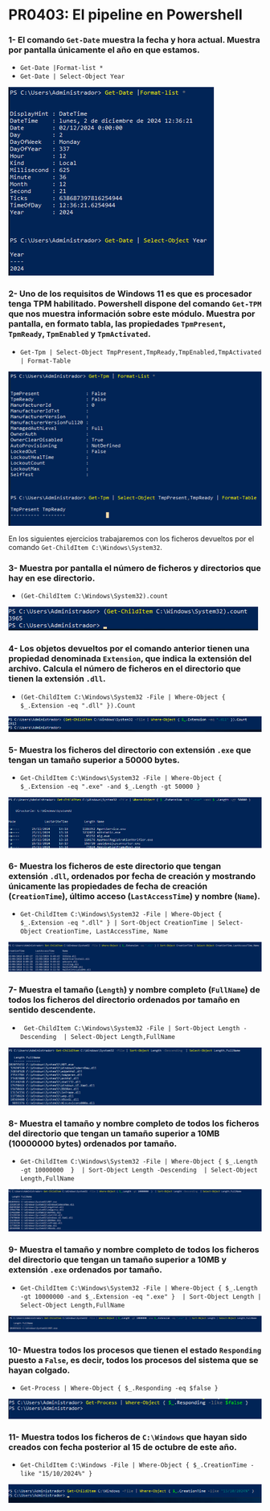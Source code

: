 # PR0403: El pipeline en Powershell

### 1- El comando `Get-Date` muestra la fecha y hora actual. Muestra por pantalla únicamente el año en que estamos.
    
- `Get-Date |Format-list *`
- `Get-Date | Select-Object Year`
  
![alt](./img/Ej%201.png)

### 2- Uno de los requisitos de Windows 11 es que es procesador tenga **TPM** habilitado. Powershell dispone del comando `Get-TPM` que nos muestra información sobre este módulo. Muestra por pantalla, en formato tabla, las propiedades `TpmPresent`, `TpmReady`, `TpmEnabled` y `TpmActivated`.

- `Get-Tpm | Select-Object TmpPresent,TmpReady,TmpEnabled,TmpActivated | Format-Table`

![alt](./img/Ej%202.png)


En los siguientes ejercicios trabajaremos con los ficheros devueltos por el comando `Get-ChildItem C:\Windows\System32`.

### 3- Muestra por pantalla el número de ficheros y directorios que hay en ese directorio.

- `(Get-ChildItem C:\Windows\System32).count`
  
![alt](./img/Ej%203.png)

### 4- Los objetos devueltos por el comando anterior tienen una propiedad denominada `Extension`, que indica la extensión del archivo. Calcula el número de ficheros en el directorio que tienen la extensión `.dll`.
   
- `(Get-ChildItem C:\Windows\System32 -File | Where-Object { $_.Extension -eq ".dll" }).Count`

![alt](./img/Ej%204.png)

### 5- Muestra los ficheros del directorio con extensión `.exe` que tengan un tamaño superior a 50000 bytes.

- `Get-ChildItem C:\Windows\System32 -File | Where-Object { $_.Extension -eq ".exe" -and $_.Length -gt 50000 }`

![alt](./img/Ej%205.png)

### 6- Muestra los ficheros de este directorio que tengan extensión `.dll`, ordenados por fecha de creación y mostrando únicamente las propiedades de fecha de creación (`CreationTime`), último acceso (`LastAccessTime`) y nombre (`Name`).
   
- `Get-ChildItem C:\Windows\System32 -File | Where-Object { $_.Extension -eq ".dll" } | Sort-Object CreationTime | Select-Object CreationTime, LastAccessTime, Name`

![alt](./img/Ej%206.png)

### 7- Muestra el tamaño (`Length`) y nombre completo (`FullName`) de todos los ficheros del directorio ordenados por tamaño en sentido descendente.

- ` Get-ChildItem C:\Windows\System32 -File | Sort-Object Length -Descending  | Select-Object Length,FullName` 

![alt](./img/Ej%207.png)

### 8- Muestra el tamaño y nombre completo de todos los ficheros del directorio que tengan un tamaño superior a 10MB (10000000 bytes) ordenados por tamaño.

- `Get-ChildItem C:\Windows\System32 -File | Where-Object { $_.Length -gt 10000000  }  | Sort-Object Length -Descending  | Select-Object Length,FullName`

![alt](./img/Ej%208.png)

### 9- Muestra el tamaño y nombre completo de todos los ficheros del directorio que tengan un tamaño superior a 10MB y extensión `.exe` ordenados por tamaño.
    
- `Get-ChildItem C:\Windows\System32 -File | Where-Object { $_.Length -gt 10000000 -and $_.Extension -eq ".exe" }  | Sort-Object Length | Select-Object Length,FullName`

![alt](./img/Ej%209.png)

### 10- Muestra todos los procesos que tienen el estado `Responding` puesto a `False`, es decir, todos los procesos del sistema que se hayan colgado.

- `Get-Process | Where-Object { $_.Responding -eq $false }`

![alt](./img/Ej%2010.png)

### 11- Muestra todos los ficheros de `C:\Windows` que hayan sido creados con fecha posterior al 15 de octubre de este año.
    
- `Get-ChildItem C:\Windows -File | Where-Object { $_.CreationTime -like "15/10/2024%" }`

![alt](./img/Ej%2011.png)